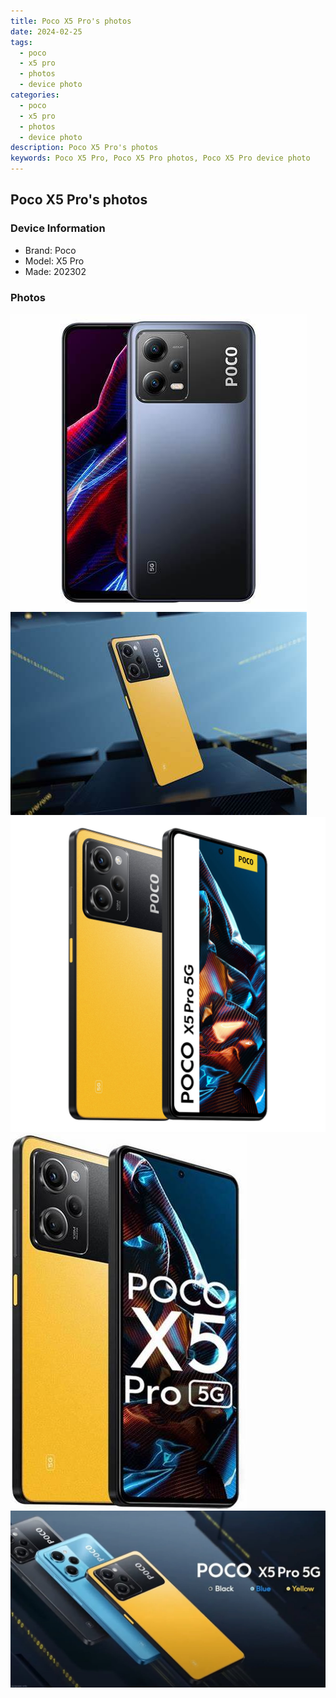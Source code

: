 ```yaml
---
title: Poco X5 Pro's photos
date: 2024-02-25
tags: 
  - poco
  - x5 pro
  - photos
  - device photo
categories: 
  - poco
  - x5 pro
  - photos
  - device photo
description: Poco X5 Pro's photos
keywords: Poco X5 Pro, Poco X5 Pro photos, Poco X5 Pro device photo
---
```


## Poco X5 Pro's photos

### Device Information

- Brand: Poco
- Model: X5 Pro
- Made: 202302

### Photos

![/images/best-assets/devices/poco/poco-x5-pro/1.jpg](/images/best-assets/devices/poco/poco-x5-pro/1.jpg)
![/images/best-assets/devices/poco/poco-x5-pro/2.jpg](/images/best-assets/devices/poco/poco-x5-pro/2.jpg)
![/images/best-assets/devices/poco/poco-x5-pro/3.jpg](/images/best-assets/devices/poco/poco-x5-pro/3.jpg)
![/images/best-assets/devices/poco/poco-x5-pro/4.jpg](/images/best-assets/devices/poco/poco-x5-pro/4.jpg)
![/images/best-assets/devices/poco/poco-x5-pro/5.jpg](/images/best-assets/devices/poco/poco-x5-pro/5.jpg)
